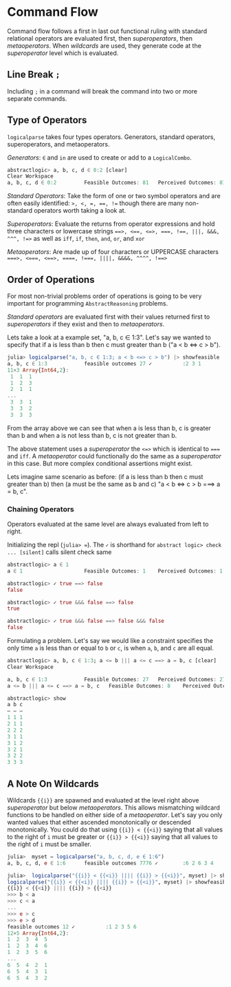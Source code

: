 # Command Flow
Command flow follows a first in last out functional ruling with standard relational operators are evaluated first, then *superoperators*, then *metaoperators*. When *wildcards* are used, they generate code at the *superoperator* level which is evaluated.

## Line Break `;`
Including `;` in a command will break the command into two or more separate commands.

## Type of Operators
`logicalparse` takes four types operators. Generators, standard operators, superoperators, and metaoperators.

*Generators*: `∈` and `in` are used to create or add to a `LogicalCombo`.
```julia
abstractlogic> a, b, c, d ∈ 0:2 [clear]
Clear Workspace
a, b, c, d ∈ 0:2         Feasible Outcomes: 81   Perceived Outcomes: 81 ✓        :1 0 0 2
```

*Standard Operators*: Take the form of one or two symbol operators and are often easily identified: `>, <, =, ==, !=` though there are many non-standard operators worth taking a look at.

*Superoperators*: Evaluate the returns from operator expressions and hold three characters or lowercase strings `==>, <==, <=>, ===, !==, |||, &&&, ^^^, !=>` as well as `iff`, `if`, `then`, `and`, `or`, and `xor`

*Metaoperators*: Are made up of four characters or UPPERCASE characters `===>, <===, <==>, ====, !===, ||||, &&&&, ^^^^, !==>`

## Order of Operations
For most non-trivial problems order of operations is going to be very important for programming `AbstractReasoning` problems.

*Standard operators* are evaluated first with their values returned first to *superoperators* if they exist and then to *metaoperators*.

Lets take a look at a example set, "a, b, c ∈ 1:3". Let's say we wanted to specify that if a is less than b then c must greater than b ("a < b <=> c > b").

```julia
julia> logicalparse("a, b, c ∈ 1:3; a < b <=> c > b") |> showfeasible
a, b, c ∈ 1:3            feasible outcomes 27 ✓          :2 3 1
11×3 Array{Int64,2}:
 1  1  1
 1  2  3
 2  1  1
...
 3  3  1
 3  3  2
 3  3  3
```

From the array above we can see that when a is less than b, c is greater than b and when a is not less than b, c is not greater than b.

The above statement uses a *superoperator* the `<=>` which is identical to `===` and `iff`. A *metaoperator* could functionally do the same as a *superoperator* in this case. But more complex conditional assertions might exist.

Lets imagine same scenario as before: (if a is less than b then c must greater than b) then (a must be the same as b and c) "a < b <=> c > b ===> a = b, c".

### Chaining Operators
Operators evaluated at the same level are always evaluated from left to right.

Initializing the repl (`julia> =`).
The `✓` is shorthand for `abstract logic> check ... [silent]`
calls silent check same

```julia
abstractlogic> a ∈ 1
a ∈ 1                    Feasible Outcomes: 1    Perceived Outcomes: 1 ✓✓        :1

abstractlogic> ✓ true ==> false
false

abstractlogic> ✓ true &&& false ==> false
true

abstractlogic> ✓ true &&& false ==> false &&& false
false
```


Formulating a problem. Let's say we would like a constraint specifies the only time
`a` is less than or equal to `b` or `c`, is when `a`, `b`, and `c` are all equal.

```julia
abstractlogic> a, b, c ∈ 1:3; a <= b ||| a <= c ==> a = b, c [clear]
Clear Workspace

a, b, c ∈ 1:3            Feasible Outcomes: 27   Perceived Outcomes: 27 ✓        :3 3 2
a <= b ||| a <= c ==> a = b, c   Feasible Outcomes: 8    Perceived Outcomes: 27 ✓        :3 2 2

abstractlogic> show
a b c
– – –
1 1 1
2 1 1
2 2 2
3 1 1
3 1 2
3 2 1
3 2 2
3 3 3
```

## A Note On Wildcards
Wildcards `{{i}}` are spawned and evaluated at the level right above *superoperator* but below *metaoperators*. This allows mismatching wildcard functions to be handled on either side of a *metaoperator*. Let's say you only wanted values that either ascended monotonically or descended monotonically. You could do that using `{{i}} < {{<i}}` saying that all values to the right of `i` must be greater or `{{i}} > {{<i}}` saying that all values to the right of `i` must be smaller.

```julia
julia>  myset = logicalparse("a, b, c, d, e ∈ 1:6")
a, b, c, d, e ∈ 1:6      feasible outcomes 7776 ✓        :6 2 6 3 4

julia>  logicalparse("{{i}} < {{<i}} |||| {{i}} > {{<i}}", myset) |> showfeasible
logicalparse("{{i}} < {{<i}} |||| {{i}} > {{<i}}", myset) |> showfeasible
{{i}} < {{<i}} |||| {{i}} > {{<i}}
>>> b < a
>>> c < a
...
>>> e > c
>>> e > d
feasible outcomes 12 ✓          :1 2 3 5 6
12×5 Array{Int64,2}:
1  2  3  4  5
1  2  3  4  6
1  2  3  5  6
...
6  5  4  2  1
6  5  4  3  1
6  5  4  3  2
```
